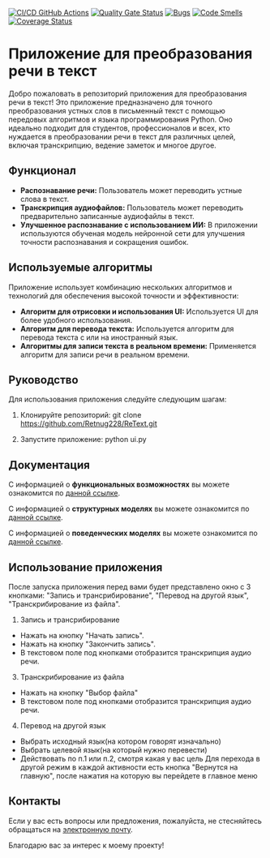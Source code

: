 [![CI/CD GitHub Actions](https://github.com/Retnug228/ReText/actions/workflows/python-app.yml/badge.svg)](https://github.com/Retnug228/ReText/actions/workflows/python-app.yml)
[![Quality Gate Status](https://sonarcloud.io/api/project_badges/measure?project=Retnug228_ReText&metric=alert_status)](https://sonarcloud.io/summary/new_code?id=Retnug228_ReText)
[![Bugs](https://sonarcloud.io/api/project_badges/measure?project=Retnug228_ReText&metric=bugs)](https://sonarcloud.io/summary/new_code?id=Retnug228_ReText)
[![Code Smells](https://sonarcloud.io/api/project_badges/measure?project=Retnug228_ReText&metric=code_smells)](https://sonarcloud.io/summary/new_code?id=Retnug228_ReText)
[![Coverage Status](https://coveralls.io/repos/github/Retnug228/ReText/badge.svg)](https://coveralls.io/github/Retnug228/ReText)

# Приложение для преобразования речи в текст

Добро пожаловать в репозиторий приложения для преобразования речи в текст! Это приложение предназначено для точного преобразования устных слов в письменный текст с помощью передовых алгоритмов и языка программирования Python. Оно идеально подходит для студентов, профессионалов и всех, кто нуждается в преобразовании речи в текст для различных целей, включая транскрипцию, ведение заметок и многое другое.

## Функционал

- **Распознавание речи:** Пользователь может переводить устные слова в текст.
- **Транскрипция аудиофайлов:** Пользователь может переводить предварительно записанные аудиофайлы в текст.
- **Улучшенное распознавание с использованием ИИ:** В приложении используются обученая модель нейронной сети для улучшения точности распознавания и сокращения ошибок.

## Используемые алгоритмы

Приложение использует комбинацию нескольких алгоритмов и технологий для обеспечения высокой точности и эффективности:

- **Алгоритм для отрисовки и использования UI:** Используется UI для более удобного использования.
- **Алгоритм для перевода текста:** Используется алгоритм для перевода текста с или на иностранный язык.
- **Алгоритмы для записи текста в реальном времени:** Применяется алгоритм для записи речи в реальном времени.

## Руководство

Для использования приложения следуйте следующим шагам:

1. Клонируйте репозиторий:
git clone https://github.com/Retnug228/ReText.git

2. Запустите приложение:
python ui.py

## Документация

С информацией о **функциональных возможностях** вы можете ознакомится по [данной ссылке](https://github.com/Retnug228/Lab3Orpo/blob/master/docs/functions.md).

С информацией о **структурных моделях** вы можете ознакомится по [данной ссылке](https://github.com/Retnug228/Lab3Orpo/blob/master/docs/struct.md).

C информацией о **поведенческих моделях** вы можете ознакомится по [данной ссылке](https://github.com/Retnug228/Lab3Orpo/blob/master/docs/behavior.md).


## Использование приложения
После запуска приложения перед вами будет представлено окно с 3 кнопками: "Запись и трансрибирование", "Перевод на другой язык", "Транскрибирование из файла".
1. Запись и трансрибирование
  - Нажать на кнопку "Начать запись".
  - Нажать на кнопку "Закончить запись".
  - В текстовом поле под кнопками отобразится транскрипция аудио речи.
3. Транскрибирование из файла
  - Нажать на кнопку "Выбор файла"
  - В текстовом поле под кнопками отобразится транскрипция аудио речи.
4. Перевод на другой язык
  - Выбрать исходный язык(на котором говорят изначально)
  - Выбрать целевой язык(на который нужно перевести)
  - Действовать по п.1 или п.2, смотря какая у вас цель
Для перехода в другой режим в каждой активности есть кнопка "Вернутся на главную", после нажатия на которую вы перейдете в главное меню

## Контакты

Если у вас есть вопросы или предложения, пожалуйста, не стесняйтесь обращаться на [электронную почту](mailto:retnug2005@gmail.com).

Благодарю вас за интерес к моему проекту!
